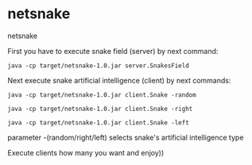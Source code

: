 netsnake
========

netsnake

First you have to execute snake field (server) by next command:

`java -cp target/netsnake-1.0.jar server.SnakesField`



Next execute snake artificial intelligence (client) by next commands:

`java -cp target/netsnake-1.0.jar client.Snake -random`

`java -cp target/netsnake-1.0.jar client.Snake -right`

`java -cp target/netsnake-1.0.jar client.Snake -left`



parameter -(random/right/left) selects snake's artificial intelligence type

Execute clients how many you want and enjoy))
